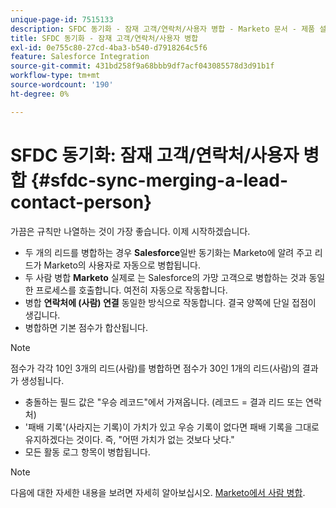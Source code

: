 ```yaml
---
unique-page-id: 7515133
description: SFDC 동기화 - 잠재 고객/연락처/사용자 병합 - Marketo 문서 - 제품 설명서
title: SFDC 동기화 - 잠재 고객/연락처/사용자 병합
exl-id: 0e755c80-27cd-4ba3-b540-d7918264c5f6
feature: Salesforce Integration
source-git-commit: 431bd258f9a68bbb9df7acf043085578d3d91b1f
workflow-type: tm+mt
source-wordcount: '190'
ht-degree: 0%

---
```


# SFDC 동기화: 잠재 고객/연락처/사용자 병합 {#sfdc-sync-merging-a-lead-contact-person}

가끔은 규칙만 나열하는 것이 가장 좋습니다. 이제 시작하겠습니다.

* 두 개의 리드를 병합하는 경우 **Salesforce**&#x200B;일반 동기화는 Marketo에 알려 주고 리드가 Marketo의 사용자로 자동으로 병합됩니다.
* 두 사람 병합 **Marketo** 실제로 는 Salesforce의 가망 고객으로 병합하는 것과 동일한 프로세스를 호출합니다. 여전히 자동으로 작동합니다.
* 병합 **연락처에 (사람) 연결** 동일한 방식으로 작동합니다. 결국 양쪽에 단일 접점이 생깁니다.
* 병합하면 기본 점수가 합산됩니다.

>[!NOTE]
>
>점수가 각각 10인 3개의 리드(사람)를 병합하면 점수가 30인 1개의 리드(사람)의 결과가 생성됩니다.

* 충돌하는 필드 값은 &quot;우승 레코드&quot;에서 가져옵니다. (레코드 = 결과 리드 또는 연락처)
* &#39;패배 기록&#39;(사라지는 기록)이 가치가 있고 우승 기록이 없다면 패배 기록을 그대로 유지하겠다는 것이다. 즉, &quot;어떤 가치가 없는 것보다 낫다.&quot;
* 모든 활동 로그 항목이 병합됩니다.

>[!NOTE]
>
>다음에 대한 자세한 내용을 보려면 자세히 알아보십시오. [Marketo에서 사람 병합](/help/marketo/product-docs/core-marketo-concepts/smart-lists-and-static-lists/managing-people-in-smart-lists/find-and-merge-duplicate-people.md).
